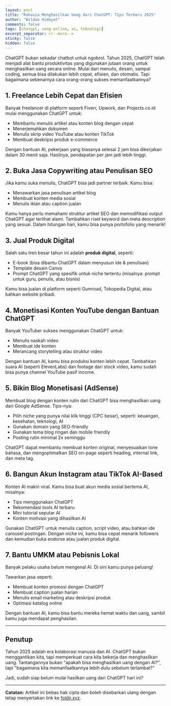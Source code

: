 ```yaml
---  
layout: post  
title: "Rahasia Menghasilkan Uang dari ChatGPT: Tips Terbaru 2025"  
author: "Wildan Hidayat"  
comments: false  
tags: [chatgpt, uang-online, ai, teknologi]  
excerpt_separator: <!--more-->  
sticky: false  
hidden: false
---  
```


ChatGPT bukan sekadar chatbot untuk ngobrol. Tahun 2025, ChatGPT telah menjadi alat bantu produktivitas yang digunakan jutaan orang untuk menghasilkan uang secara online. Mulai dari menulis, desain, sampai coding, semua bisa dilakukan lebih cepat, efisien, dan otomatis. Tapi bagaimana sebenarnya cara orang-orang sukses memanfaatkannya?

<!--more-->

## 1. Freelance Lebih Cepat dan Efisien

Banyak freelancer di platform seperti Fiverr, Upwork, dan Projects.co.id mulai menggunakan ChatGPT untuk:

- Membantu menulis artikel atau konten blog dengan cepat  
- Menerjemahkan dokumen  
- Menulis skrip video YouTube atau konten TikTok  
- Membuat deskripsi produk e-commerce

Dengan bantuan AI, pekerjaan yang biasanya selesai 2 jam bisa dikerjakan dalam 30 menit saja. Hasilnya, pendapatan per jam jadi lebih tinggi.

## 2. Buka Jasa Copywriting atau Penulisan SEO

Jika kamu suka menulis, ChatGPT bisa jadi partner terbaik. Kamu bisa:

- Menawarkan jasa penulisan artikel blog  
- Membuat konten media sosial  
- Menulis iklan atau caption jualan

Kamu hanya perlu memahami struktur artikel SEO dan memodifikasi output ChatGPT agar terlihat alami. Tambahkan riset keyword dan meta description yang sesuai. Dalam hitungan hari, kamu bisa punya portofolio yang menarik!

## 3. Jual Produk Digital

Salah satu tren besar tahun ini adalah **produk digital**, seperti:

- E-book (bisa dibantu ChatGPT dalam menyusun ide & penulisan)  
- Template desain Canva  
- Prompt ChatGPT yang spesifik untuk niche tertentu (misalnya: prompt untuk guru, penulis, atau bisnis)

Kamu bisa jualan di platform seperti Gumroad, Tokopedia Digital, atau bahkan website pribadi.

## 4. Monetisasi Konten YouTube dengan Bantuan ChatGPT

Banyak YouTuber sukses menggunakan ChatGPT untuk:

- Menulis naskah video  
- Membuat ide konten  
- Merancang storytelling atau struktur video

Dengan bantuan AI, kamu bisa produksi konten lebih cepat. Tambahkan suara AI (seperti ElevenLabs) dan footage dari stock video, kamu sudah bisa punya channel YouTube pasif income.

## 5. Bikin Blog Monetisasi (AdSense)

Membuat blog dengan konten rutin dari ChatGPT bisa menghasilkan uang dari Google AdSense. Tips-nya:

- Pilih niche yang punya nilai klik tinggi (CPC besar), seperti: keuangan, kesehatan, teknologi, AI  
- Gunakan domain yang SEO-friendly  
- Gunakan tema blog ringan dan mobile friendly  
- Posting rutin minimal 2x seminggu

ChatGPT dapat membantu membuat konten original, menyesuaikan tone bahasa, dan mengoptimalkan SEO on-page seperti heading, internal link, dan meta tag.

## 6. Bangun Akun Instagram atau TikTok AI-Based

Konten AI makin viral. Kamu bisa buat akun media sosial bertema AI, misalnya:

- Tips menggunakan ChatGPT  
- Rekomendasi tools AI terbaru  
- Mini tutorial seputar AI  
- Konten motivasi yang dihasilkan AI

Gunakan ChatGPT untuk menulis caption, script video, atau bahkan ide carousel postingan. Dengan niche ini, kamu bisa cepat menarik followers dan kemudian buka endorse atau jualan produk digital.

## 7. Bantu UMKM atau Pebisnis Lokal

Banyak pelaku usaha belum mengenal AI. Di sini kamu punya peluang!

Tawarkan jasa seperti:

- Membuat konten promosi dengan ChatGPT  
- Membuat caption jualan harian  
- Menulis email marketing atau deskripsi produk  
- Optimasi katalog online

Dengan bantuan AI, kamu bisa bantu mereka hemat waktu dan uang, sambil kamu juga mendapat penghasilan.

---

## Penutup

Tahun 2025 adalah era kolaborasi manusia dan AI. ChatGPT bukan menggantikan kita, tapi memperkuat cara kita bekerja dan menghasilkan uang. Tantangannya bukan "apakah bisa menghasilkan uang dengan AI?", tapi "bagaimana kita memanfaatkannya lebih dulu sebelum terlambat?"

Jadi, sudah siap belum mulai hasilkan uang dari ChatGPT hari ini?

---

**Catatan:** Artikel ini bebas hak cipta dan boleh disebarkan ulang dengan tetap menyertakan link ke [foldir.xyz](https://foldir.xyz).
